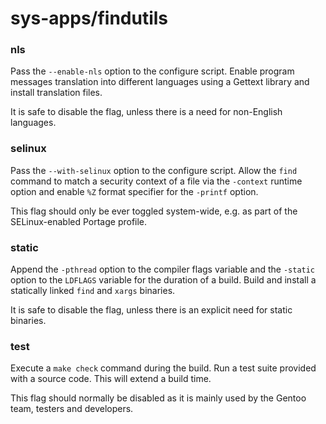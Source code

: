 # sys-apps/findutils

### nls
Pass the `--enable-nls` option to the configure script. Enable program messages translation into different languages using a Gettext library and install translation files.

It is safe to disable the flag, unless there is a need for non-English languages.

### selinux
Pass the `--with-selinux` option to the configure script. Allow the `find` command to match a security context of a file via the `-context` runtime option and enable `%Z` format specifier for the `-printf` option.

This flag should only be ever toggled system-wide, e.g. as part of the SELinux-enabled Portage profile.

### static
Append the `-pthread` option to the compiler flags variable and the `-static` option to the `LDFLAGS` variable for the duration of a build. Build and install a statically linked `find` and `xargs` binaries.

It is safe to disable the flag, unless there is an explicit need for static binaries.

### test
Execute a `make check` command during the build. Run a test suite provided with a source code. This will extend a build time.

This flag should normally be disabled as it is mainly used by the Gentoo team, testers and developers.
